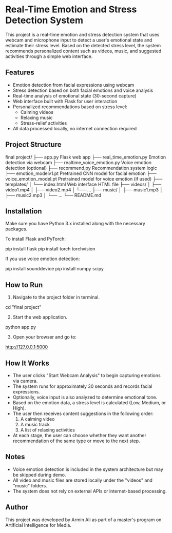 # Real-Time Emotion and Stress Detection System

This project is a real-time emotion and stress detection system that uses webcam and microphone input to detect a user's emotional state and estimate their stress level. Based on the detected stress level, the system recommends personalized content such as videos, music, and suggested activities through a simple web interface.

## Features

- Emotion detection from facial expressions using webcam
- Stress detection based on both facial emotions and voice analysis
- Real-time analysis of emotional state (30-second capture)
- Web interface built with Flask for user interaction
- Personalized recommendations based on stress level:
  - Calming videos
  - Relaxing music
  - Stress-relief activities
- All data processed locally, no internet connection required

## Project Structure

final project/
├── app.py Flask web app
├── real_time_emotion.py Emotion detection via webcam
├── realtime_voice_emotion.py Voice emotion detection (optional)
├── recommend.py Recommendation system logic
├── emotion_modelv1.pt Pretrained CNN model for facial emotion
├── voice_emotion_model.pt Pretrained model for voice emotion (if used)
├── templates/
│ └── index.html Web interface HTML file
├── videos/
│ ├── video1.mp4
│ ├── video2.mp4
│ └── ...
├── music/
│ ├── music1.mp3
│ ├── music2.mp3
│ └── ...
└── README.md

## Installation

Make sure you have Python 3.x installed along with the necessary packages.

To install Flask and PyTorch:

pip install flask
pip install torch torchvision

If you use voice emotion detection:

pip install sounddevice
pip install numpy scipy

## How to Run

1. Navigate to the project folder in terminal.

cd "final project"

2. Start the web application.

python app.py

3. Open your browser and go to:

http://127.0.0.1:5000

## How It Works

- The user clicks "Start Webcam Analysis" to begin capturing emotions via camera.
- The system runs for approximately 30 seconds and records facial expressions.
- Optionally, voice input is also analyzed to determine emotional tone.
- Based on the emotion data, a stress level is calculated (Low, Medium, or High).
- The user then receives content suggestions in the following order:
  1. A calming video
  2. A music track
  3. A list of relaxing activities
- At each stage, the user can choose whether they want another recommendation of the same type or move to the next step.

## Notes

- Voice emotion detection is included in the system architecture but may be skipped during demo.
- All video and music files are stored locally under the "videos" and "music" folders.
- The system does not rely on external APIs or internet-based processing.

## Author

This project was developed by Armin Ali as part of a master's program on Artificial Intelligence for Media.
